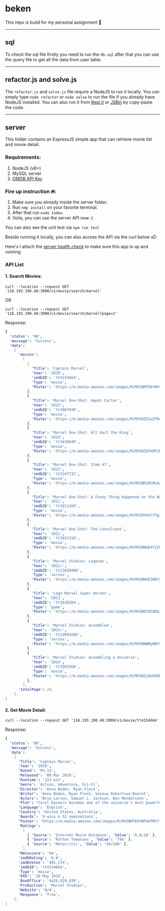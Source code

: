 # beken

This repo is build for my personal assignment 🤘

---

## sql

To check the sql file firstly you need to run the `db.sql` after that you can use the query file to get all the data from user table.

---

## refactor.js and solve.js

The `refactor.js` and `solve.js` file require a NodeJS to run it locally. You can simply type `node refactor` or `node solve` to run the file if you already have NodeJS installed. You can also run it from [Repl.it](http://repl.it/) or [JSBin](https://jsbin.com/?js,console) by copy-paste the code.

---

## server

This folder contains an ExpressJS simple app that can retrieve movie list and movie detail.

### Requirements:

1. NodeJS (v8+)
2. MySQL server
3. [OMDB API Key](https://www.omdbapi.com/apikey.aspx)

### Fire up instruction 🔥:

1. Make sure you already inside the server folder.
2. Run `nmp install` on your favorite terminal.
3. After that run `node index`.
4. Voila, you can use the server API now :)

You can also see the unit test via `npm run test`

Beside running it locally, you can also access the API via the curl below xD

Here's I attach the [server health check](http://116.193.190.48:3000/v1) to make sure this app is up and running

### API List

#### 1. Search Movies:

`curl --location --request GET '116.193.190.48:3000/v1/movie/search/marvel'`

OR

`curl --location --request GET '116.193.190.48:3000/v1/movie/search/marvel?page=2'`

Response:

```yaml
{
  'status': '00',
  'message': 'Success',
  'data':
    {
      'movies':
        [
          {
            'Title': 'Captain Marvel',
            'Year': '2019',
            'imdbID': 'tt4154664',
            'Type': 'movie',
            'Poster': 'https://m.media-amazon.com/images/M/MV5BMTE0YWFmOTMtYTU2ZS00ZTIxLWE3OTEtYTNiYzBkZjViZThiXkEyXkFqcGdeQXVyODMzMzQ4OTI@._V1_SX300.jpg',
          },
          {
            'Title': 'Marvel One-Shot: Agent Carter',
            'Year': '2013',
            'imdbID': 'tt3067038',
            'Type': 'movie',
            'Poster': 'https://m.media-amazon.com/images/M/MV5BZDIwZTM4M2QtMWFhYy00N2VmLWFlMjItMzI3NjBjYTc0OTMxXkEyXkFqcGdeQXVyNTE1NjY5Mg@@._V1_SX300.jpg',
          },
          {
            'Title': 'Marvel One-Shot: All Hail the King',
            'Year': '2014',
            'imdbID': 'tt3438640',
            'Type': 'movie',
            'Poster': 'https://m.media-amazon.com/images/M/MV5BZGFkMTZkMDQtNzM4Yy00YWEwLTkzOWEtZTMyNDRlNmJhYWJhXkEyXkFqcGdeQXVyNTE1NjY5Mg@@._V1_SX300.jpg',
          },
          {
            'Title': 'Marvel One-Shot: Item 47',
            'Year': '2012',
            'imdbID': 'tt2247732',
            'Type': 'movie',
            'Poster': 'https://m.media-amazon.com/images/M/MV5BMjNlMzAxNmQtOGEwZi00NTEyLWI0NWYtMTlhNmE2YTA3ZDVhXkEyXkFqcGdeQXVyNTE1NjY5Mg@@._V1_SX300.jpg',
          },
          {
            'Title': "Marvel One-Shot: A Funny Thing Happened on the Way to Thor's Hammer",
            'Year': '2011',
            'imdbID': 'tt2011109',
            'Type': 'movie',
            'Poster': 'https://m.media-amazon.com/images/M/MV5BYmVlYTg3N2QtMWM2OS00YWQyLWI2M2MtMDc0ZjBkZjk1MTY3XkEyXkFqcGdeQXVyNTE1NjY5Mg@@._V1_SX300.jpg',
          },
          {
            'Title': 'Marvel One-Shot: The Consultant',
            'Year': '2011',
            'imdbID': 'tt2011118',
            'Type': 'movie',
            'Poster': 'https://m.media-amazon.com/images/M/MV5BNGE4YjU5MDAtYzYzMC00M2RlLTk0NDgtNDU1MjgyMGI0MjI3XkEyXkFqcGdeQXVyNTE1NjY5Mg@@._V1_SX300.jpg',
          },
          {
            'Title': 'Marvel Studios: Legends',
            'Year': '2021–',
            'imdbID': 'tt13650480',
            'Type': 'series',
            'Poster': 'https://m.media-amazon.com/images/M/MV5BNGE3ODYyNDYtODk1NS00ODRmLTk5YTYtOGMyMTZkYTEyODhlXkEyXkFqcGdeQXVyODQ4MjU1MDk@._V1_SX300.jpg',
          },
          {
            'Title': 'Lego Marvel Super Heroes',
            'Year': '2013',
            'imdbID': 'tt2620204',
            'Type': 'game',
            'Poster': 'https://m.media-amazon.com/images/M/MV5BOTA5ODA2NTI2M15BMl5BanBnXkFtZTgwNTcxMzU1MDE@._V1_SX300.jpg',
          },
          {
            'Title': 'Marvel Studios: Assembled',
            'Year': '2021–',
            'imdbID': 'tt14094206',
            'Type': 'series',
            'Poster': 'https://m.media-amazon.com/images/M/MV5BNWMyNWYyMmYtZjNiZi00MzFmLTg2MjYtYWEzZWY1MzBhY2I2XkEyXkFqcGdeQXVyNTE1NjY5Mg@@._V1_SX300.jpg',
          },
          {
            'Title': 'Marvel Studios: Assembling a Universe',
            'Year': '2014',
            'imdbID': 'tt3591568',
            'Type': 'movie',
            'Poster': 'https://m.media-amazon.com/images/M/MV5BZjNiN2NhYzQtYmI1NC00NGRmLWE2MWYtNjAxNjMzZmYxNDJhXkEyXkFqcGdeQXVyODQ4MjU1MDk@._V1_SX300.jpg',
          },
        ],
      'totalPage': 24,
    },
}
```

#### 2. Get Movie Detail:

`curl --location --request GET '116.193.190.48:3000/v1/movie/tt4154664'`

Response:

```yaml
{
  'status': '00',
  'message': 'Success',
  'data':
    {
      'Title': 'Captain Marvel',
      'Year': '2019',
      'Rated': 'PG-13',
      'Released': '08 Mar 2019',
      'Runtime': '123 min',
      'Genre': 'Action, Adventure, Sci-Fi',
      'Director': 'Anna Boden, Ryan Fleck',
      'Writer': 'Anna Boden, Ryan Fleck, Geneva Robertson-Dworet',
      'Actors': 'Brie Larson, Samuel L. Jackson, Ben Mendelsohn',
      'Plot': "Carol Danvers becomes one of the universe's most powerful heroes when Earth is caught in the middle of a galactic war between two alien races.",
      'Language': 'English',
      'Country': 'United States, Australia',
      'Awards': '9 wins & 52 nominations',
      'Poster': 'https://m.media-amazon.com/images/M/MV5BMTE0YWFmOTMtYTU2ZS00ZTIxLWE3OTEtYTNiYzBkZjViZThiXkEyXkFqcGdeQXVyODMzMzQ4OTI@._V1_SX300.jpg',
      'Ratings':
        [
          { 'Source': 'Internet Movie Database', 'Value': '6.8/10' },
          { 'Source': 'Rotten Tomatoes', 'Value': '79%' },
          { 'Source': 'Metacritic', 'Value': '64/100' },
        ],
      'Metascore': '64',
      'imdbRating': '6.8',
      'imdbVotes': '491,174',
      'imdbID': 'tt4154664',
      'Type': 'movie',
      'DVD': '28 May 2019',
      'BoxOffice': '$426,829,839',
      'Production': 'Marvel Studios',
      'Website': 'N/A',
      'Response': 'True',
    },
}
```
